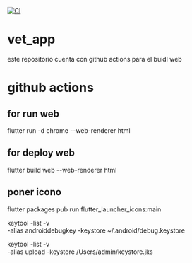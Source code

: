 [![CI](https://github.com/joalmr/veterinary_app/actions/workflows/ci.yml/badge.svg?branch=master)](https://github.com/joalmr/veterinary_app/actions/workflows/ci.yml)

# vet_app

este repositorio cuenta con github actions para el buidl web

# github actions

## for run web
flutter run -d chrome --web-renderer html

## for deploy web
flutter build web --web-renderer html

## poner icono
flutter packages pub run flutter_launcher_icons:main



keytool -list -v \
-alias androiddebugkey -keystore ~/.android/debug.keystore


keytool -list -v \
-alias upload -keystore /Users/admin/keystore.jks